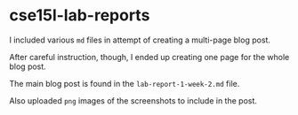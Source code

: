 # cse15l-lab-reports

I included various `md` files in attempt of creating a multi-page blog post.

After careful instruction, though, I ended up creating one page for the whole blog post.

The main blog post is found in the `lab-report-1-week-2.md` file.

Also uploaded `png` images of the screenshots to include in the post.
